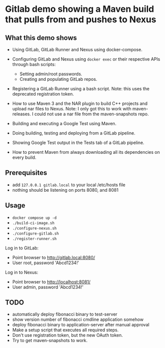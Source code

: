# Gitlab demo showing a Maven build that pulls from and pushes to Nexus

## What this demo shows

- Using GitLab, GitLab Runner and Nexus using docker-compose.
- Configuring GitLab and Nexus using ```docker exec``` or their respective APIs through bash scripts:

  - Setting admin/root passwords.
  - Creating and populating GitLab repos.

- Registering a GitLab Runner using a bash script. Note: this uses the deprecated registration token.
- How to use Maven 3 and the NAR plugin to build C++ projects and upload nar files to Nexus.
Note: I only got this to work with maven-releases. I could not use a nar file from the maven-snapshots repo.
- Building and executing a Google Test using Maven.
- Doing building, testing and deploying from a GitLab pipeline.
- Showing Google Test output in the Tests tab of a GitLab pipeline.
- How to prevent Maven from always downloading all its dependencies on every build.

## Prerequisites

- add ```127.0.0.1 gitlab.local``` to your local /etc/hosts file
- nothing should be listening on ports 8080, and 8081

## Usage

- ```docker compose up -d```
- ```./build-ci-image.sh```
- ```./configure-nexus.sh```
- ```./configure-gitlab.sh```
- ```./register-runner.sh```

Log in to GitLab:

- Point browser to <http://gitlab.local:8080/>
- User root, password 'Abcd1234!'

Log in to Nexus:

- Point browser to <http://localhost:8081/>
- User admin, password 'Abcd1234!'

## TODO

- automatically deploy fibonacci binary to test-server
- show version number of fibonacci cmdline application somehow
- deploy fibonacci binary to application-server after manual approval
- Make a setup script that executes all required steps.
- Don't use registration token, but the new OAuth token.
- Try to get maven-snapshots to work.

